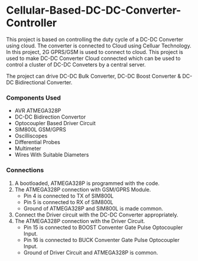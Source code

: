 # Cellular-Based-DC-DC-Converter-Controller
This project is based on controlling the duty cycle of a DC-DC Converter using cloud. The converter is connected to Cloud using Celluar Technology. In this project, 2G GPRS/GSM is used to connect to cloud. This project is used to make DC-DC Converter Cloud connected which can be used to control a cluster of DC-DC Conveters by a central server.

The project can drive DC-DC Bulk Converter, DC-DC Boost Converter & DC-DC Bidirectional Converter.

### Components Used
  - AVR ATMEGA328P
  - DC-DC Bidirection Convertor
  - Optocoupler Based Driver Circuit
  - SIM800L GSM/GPRS
  - Oscilliscopes
  - Differential Probes
  - Multimeter
  - Wires With Suitable Diameters

### Connections
1. A bootloaded, ATMEGA328P is programmed with the code.
2. The ATMEGA328P connection with GSM/GPRS Module.
   - Pin 4 is connected to TX of SIM800L
   - Pin 5 is connected to RX of SIM800L
   - Ground of ATMEGA328P and SIM800L is made common.
3. Connect the Driver circuit with the DC-DC Converter appropriately.
4. The ATMEGA328P connection with the Driver Circuit.
   - Pin 15 is connected to BOOST Conventer Gate Pulse Optocoupler Input.
   - Pin 16 is connected to BUCK Conventer Gate Pulse Optocoupler Input.
   - Ground of Driver Circuit and ATMEGA328P is common.
